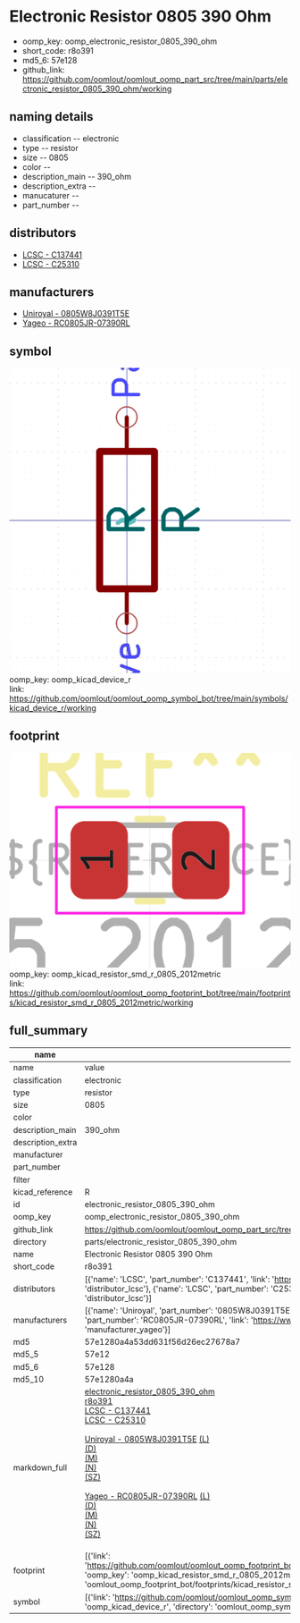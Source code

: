 # Electronic Resistor 0805 390 Ohm

  
* oomp_key: oomp_electronic_resistor_0805_390_ohm 
* short_code: r8o391
* md5_6: 57e128  
* github_link: https://github.com/oomlout/oomlout_oomp_part_src/tree/main/parts/electronic_resistor_0805_390_ohm/working  
## naming details
* classification -- electronic
* type -- resistor
* size -- 0805
* color -- 
* description_main -- 390_ohm
* description_extra -- 
* manucaturer -- 
* part_number -- 

## distributors
* [LCSC - C137441](https://lcsc.com/product-detail/C137441.html)  
* [LCSC - C25310](https://lcsc.com/product-detail/C25310.html)  

## manufacturers
* [Uniroyal - 0805W8J0391T5E]()  
* [Yageo - RC0805JR-07390RL](https://www.yageo.com/en/Chart/Download/pdf/RC0805JR-07390RL)  

## symbol

![](symbol/0/working/working_600.png)  
oomp_key: oomp_kicad_device_r  
link: https://github.com/oomlout/oomlout_oomp_symbol_bot/tree/main/symbols/kicad_device_r/working  

## footprint

![](footprint/0/working/working_600.png)  
oomp_key: oomp_kicad_resistor_smd_r_0805_2012metric  
link: https://github.com/oomlout/oomlout_oomp_footprint_bot/tree/main/footprints/kicad_resistor_smd_r_0805_2012metric/working  

## full_summary
| name | value | 
| --- | --- | 
| name | value | 
| classification | electronic | 
| type | resistor | 
| size | 0805 | 
| color |  | 
| description_main | 390_ohm | 
| description_extra |  | 
| manufacturer |  | 
| part_number |  | 
| filter |  | 
| kicad_reference | R | 
| id | electronic_resistor_0805_390_ohm | 
| oomp_key | oomp_electronic_resistor_0805_390_ohm | 
| github_link | https://github.com/oomlout/oomlout_oomp_part_src/tree/main/parts/electronic_resistor_0805_390_ohm/working | 
| directory | parts/electronic_resistor_0805_390_ohm | 
| name | Electronic Resistor 0805 390 Ohm | 
| short_code | r8o391 | 
| distributors | [{'name': 'LCSC', 'part_number': 'C137441', 'link': 'https://lcsc.com/product-detail/C137441.html', 'id': 'distributor_lcsc'}, {'name': 'LCSC', 'part_number': 'C25310', 'link': 'https://lcsc.com/product-detail/C25310.html', 'id': 'distributor_lcsc'}] | 
| manufacturers | [{'name': 'Uniroyal', 'part_number': '0805W8J0391T5E', 'link': '', 'id': 'manufacturer_uniroyal'}, {'name': 'Yageo', 'part_number': 'RC0805JR-07390RL', 'link': 'https://www.yageo.com/en/Chart/Download/pdf/RC0805JR-07390RL', 'id': 'manufacturer_yageo'}] | 
| md5 | 57e1280a4a53dd631f56d26ec27678a7 | 
| md5_5 | 57e12 | 
| md5_6 | 57e128 | 
| md5_10 | 57e1280a4a | 
| markdown_full | [electronic_resistor_0805_390_ohm](https://github.com/oomlout/oomlout_oomp_part_src/tree/main/parts/electronic_resistor_0805_390_ohm/working)<br>[r8o391](https://github.com/oomlout/oomlout_oomp_part_src/tree/main/parts/electronic_resistor_0805_390_ohm/working)<br>[LCSC - C137441<br>](https://lcsc.com/product-detail/C137441.html)[LCSC - C25310<br>](https://lcsc.com/product-detail/C25310.html)<br>[Uniroyal - 0805W8J0391T5E]() [(L)<br>](https://www.lcsc.com/search?q=0805W8J0391T5E)[(D)<br>](https://www.digikey.com/en/products?,keywords=0805W8J0391T5E)[(M)<br>](https://www.mouser.com/Search/Refine?Keyword=0805W8J0391T5E)[(N)<br>](https://www.newark.com/search?st=0805W8J0391T5E)[(SZ)<br>](https://so.szlcsc.com/global.html?k=0805W8J0391T5E)<br>[Yageo - RC0805JR-07390RL](https://www.yageo.com/en/Chart/Download/pdf/RC0805JR-07390RL) [(L)<br>](https://www.lcsc.com/search?q=RC0805JR-07390RL)[(D)<br>](https://www.digikey.com/en/products?,keywords=RC0805JR-07390RL)[(M)<br>](https://www.mouser.com/Search/Refine?Keyword=RC0805JR-07390RL)[(N)<br>](https://www.newark.com/search?st=RC0805JR-07390RL)[(SZ)<br>](https://so.szlcsc.com/global.html?k=RC0805JR-07390RL)<br> | 
| footprint | [{'link': 'https://github.com/oomlout/oomlout_oomp_footprint_bot/tree/main/foootprntss/kicad_resistor_smd_r_0805_2012metric', 'oomp_key': 'oomp_kicad_resistor_smd_r_0805_2012metric', 'directory': 'oomlout_oomp_footprint_bot/footprints/kicad_resistor_smd_r_0805_2012metric//working/working.kicad_mod'}] | 
| symbol | [{'link': 'https://github.com/oomlout/oomlout_oomp_symbol_bot/tree/main/symbols/kicad_device_r', 'oomp_key': 'oomp_kicad_device_r', 'directory': 'oomlout_oomp_symbol_bot/symbols/kicad_device_r//working/working.kicad_sym'}] | 
